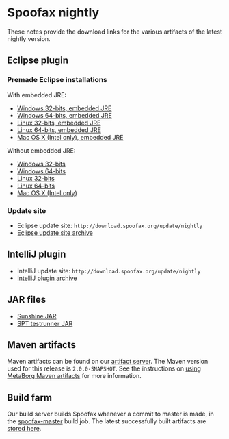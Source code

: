 # Spoofax nightly

These notes provide the download links for the various artifacts of the latest nightly version.

## Eclipse plugin

### Premade Eclipse installations

With embedded JRE:

* [Windows 32-bits, embedded JRE](http://buildfarm.metaborg.org/job/spoofax-master/lastSuccessfulBuild/artifact/dist/eclipse/spoofax-win32-x86-jre.zip)
* [Windows 64-bits, embedded JRE](http://buildfarm.metaborg.org/job/spoofax-master/lastSuccessfulBuild/artifact/dist/eclipse/spoofax-win32-x86_64-jre.zip)
* [Linux 32-bits, embedded JRE](http://buildfarm.metaborg.org/job/spoofax-master/lastSuccessfulBuild/artifact/dist/eclipse/spoofax-linux-x86-jre.tar.gz)
* [Linux 64-bits, embedded JRE](http://buildfarm.metaborg.org/job/spoofax-master/lastSuccessfulBuild/artifact/dist/eclipse/spoofax-linux-x86_64-jre.tar.gz)
* [Mac OS X (Intel only), embedded JRE](http://buildfarm.metaborg.org/job/spoofax-master/lastSuccessfulBuild/artifact/dist/eclipse/spoofax-macosx-x86_64-jre.tar.gz)

Without embedded JRE:

* [Windows 32-bits](http://buildfarm.metaborg.org/job/spoofax-master/lastSuccessfulBuild/artifact/dist/eclipse/spoofax-win32-x86.zip)
* [Windows 64-bits](http://buildfarm.metaborg.org/job/spoofax-master/lastSuccessfulBuild/artifact/dist/eclipse/spoofax-win32-x86_64.zip)
* [Linux 32-bits](http://buildfarm.metaborg.org/job/spoofax-master/lastSuccessfulBuild/artifact/dist/eclipse/spoofax-linux-x86.tar.gz)
* [Linux 64-bits](http://buildfarm.metaborg.org/job/spoofax-master/lastSuccessfulBuild/artifact/dist/eclipse/spoofax-linux-x86_64.tar.gz)
* [Mac OS X (Intel only)](http://buildfarm.metaborg.org/job/spoofax-master/lastSuccessfulBuild/artifact/dist/eclipse/spoofax-macosx-x86_64.tar.gz)

### Update site

* Eclipse update site: `http://download.spoofax.org/update/nightly`
* [Eclipse update site archive](http://buildfarm.metaborg.org/job/spoofax-master/lastSuccessfulBuild/artifact/dist/spoofax-eclipse.zip)

## IntelliJ plugin

* IntelliJ update site: `http://download.spoofax.org/update/nightly`
* [IntelliJ plugin archive](http://buildfarm.metaborg.org/job/spoofax-master/lastSuccessfulBuild/artifact/dist/spoofax-intellij.zip)

## JAR files

* [Sunshine JAR](http://buildfarm.metaborg.org/job/spoofax-master/lastSuccessfulBuild/artifact/dist/spoofax-sunshine.jar)
* [SPT testrunner JAR](http://buildfarm.metaborg.org/job/spoofax-master/lastSuccessfulBuild/artifact/dist/spoofax-testrunner.jar)

## Maven artifacts

Maven artifacts can be found on our [artifact server](http://artifacts.metaborg.org/content/repositories/snapshots/org/metaborg/).
The Maven version used for this release is `2.0.0-SNAPSHOT`.
See the instructions on [using MetaBorg Maven artifacts](../../dev/maven.md) for more information.

## Build farm

Our build server builds Spoofax whenever a commit to master is made, in the [spoofax-master](http://buildfarm.metaborg.org/job/spoofax-master/) build job.
The latest successfully built artifacts are [stored here](http://buildfarm.metaborg.org/job/spoofax-master/lastSuccessfulBuild/artifact/dist/).
